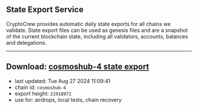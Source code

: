 ## State Export Service
CryptoCrew provides automatic daily state exports for all chains we validate. State export files can be used as genesis files and are a snapshot of the current blockchain state, including all validators, accounts, balances and delegations.

---
**Download: [cosmoshub-4 state export](https://dl-eu2.ccvalidators.com/SERVICE/cosmoshub/cosmoshub-4_export_21918971.json)**
---

- last updated: Tue Aug 27 2024 11:09:41
- chain id: `cosmoshub-4`
- export height: `21918971`
- use for: airdrops, local tests, chain recovery
